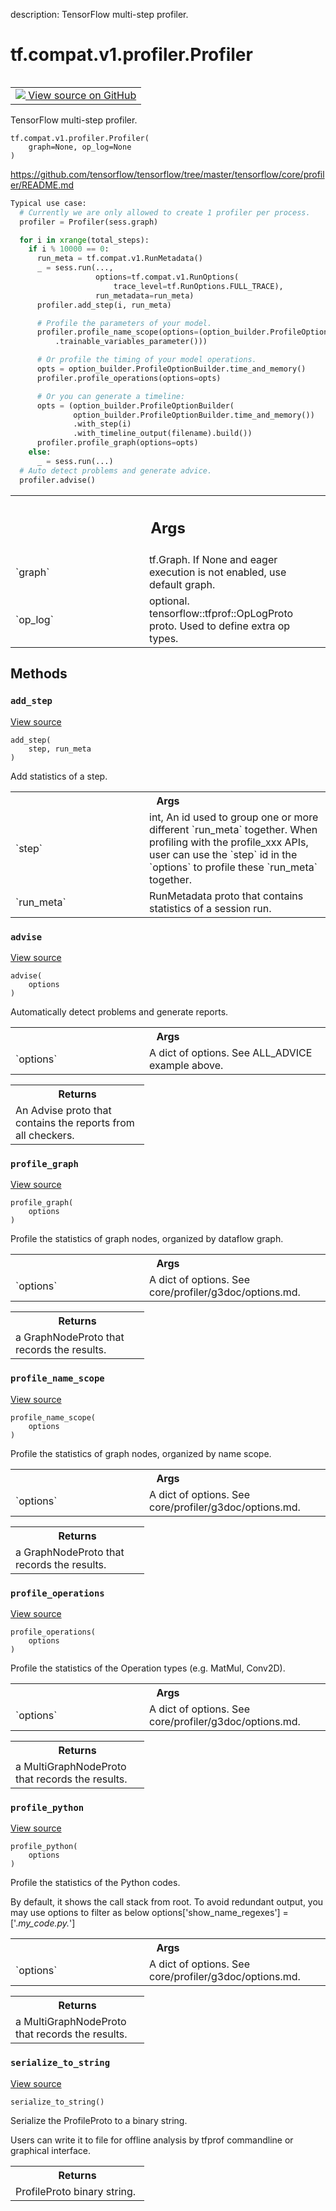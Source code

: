 description: TensorFlow multi-step profiler.

<div itemscope itemtype="http://developers.google.com/ReferenceObject">
<meta itemprop="name" content="tf.compat.v1.profiler.Profiler" />
<meta itemprop="path" content="Stable" />
<meta itemprop="property" content="__init__"/>
<meta itemprop="property" content="add_step"/>
<meta itemprop="property" content="advise"/>
<meta itemprop="property" content="profile_graph"/>
<meta itemprop="property" content="profile_name_scope"/>
<meta itemprop="property" content="profile_operations"/>
<meta itemprop="property" content="profile_python"/>
<meta itemprop="property" content="serialize_to_string"/>
</div>

# tf.compat.v1.profiler.Profiler

<!-- Insert buttons and diff -->

<table class="tfo-notebook-buttons tfo-api nocontent" align="left">
<td>
  <a target="_blank" href="https://github.com/tensorflow/tensorflow/blob/r2.3/tensorflow/python/profiler/model_analyzer.py#L126-L306">
    <img src="https://www.tensorflow.org/images/GitHub-Mark-32px.png" />
    View source on GitHub
  </a>
</td>
</table>



TensorFlow multi-step profiler.

<pre class="devsite-click-to-copy prettyprint lang-py tfo-signature-link">
<code>tf.compat.v1.profiler.Profiler(
    graph=None, op_log=None
)
</code></pre>



<!-- Placeholder for "Used in" -->

https://github.com/tensorflow/tensorflow/tree/master/tensorflow/core/profiler/README.md

```python
Typical use case:
  # Currently we are only allowed to create 1 profiler per process.
  profiler = Profiler(sess.graph)

  for i in xrange(total_steps):
    if i % 10000 == 0:
      run_meta = tf.compat.v1.RunMetadata()
      _ = sess.run(...,
                   options=tf.compat.v1.RunOptions(
                       trace_level=tf.RunOptions.FULL_TRACE),
                   run_metadata=run_meta)
      profiler.add_step(i, run_meta)

      # Profile the parameters of your model.
      profiler.profile_name_scope(options=(option_builder.ProfileOptionBuilder
          .trainable_variables_parameter()))

      # Or profile the timing of your model operations.
      opts = option_builder.ProfileOptionBuilder.time_and_memory()
      profiler.profile_operations(options=opts)

      # Or you can generate a timeline:
      opts = (option_builder.ProfileOptionBuilder(
              option_builder.ProfileOptionBuilder.time_and_memory())
              .with_step(i)
              .with_timeline_output(filename).build())
      profiler.profile_graph(options=opts)
    else:
      _ = sess.run(...)
  # Auto detect problems and generate advice.
  profiler.advise()
```

<!-- Tabular view -->
 <table class="responsive fixed orange">
<colgroup><col width="214px"><col></colgroup>
<tr><th colspan="2"><h2 class="add-link">Args</h2></th></tr>

<tr>
<td>
`graph`
</td>
<td>
tf.Graph. If None and eager execution is not enabled, use
default graph.
</td>
</tr><tr>
<td>
`op_log`
</td>
<td>
optional. tensorflow::tfprof::OpLogProto proto. Used to define
extra op types.
</td>
</tr>
</table>



## Methods

<h3 id="add_step"><code>add_step</code></h3>

<a target="_blank" href="https://github.com/tensorflow/tensorflow/blob/r2.3/tensorflow/python/profiler/model_analyzer.py#L189-L205">View source</a>

<pre class="devsite-click-to-copy prettyprint lang-py tfo-signature-link">
<code>add_step(
    step, run_meta
)
</code></pre>

Add statistics of a step.


<!-- Tabular view -->
 <table class="responsive fixed orange">
<colgroup><col width="214px"><col></colgroup>
<tr><th colspan="2">Args</th></tr>

<tr>
<td>
`step`
</td>
<td>
int, An id used to group one or more different `run_meta` together.
When profiling with the profile_xxx APIs, user can use the `step`
id in the `options` to profile these `run_meta` together.
</td>
</tr><tr>
<td>
`run_meta`
</td>
<td>
RunMetadata proto that contains statistics of a session run.
</td>
</tr>
</table>



<h3 id="advise"><code>advise</code></h3>

<a target="_blank" href="https://github.com/tensorflow/tensorflow/blob/r2.3/tensorflow/python/profiler/model_analyzer.py#L279-L291">View source</a>

<pre class="devsite-click-to-copy prettyprint lang-py tfo-signature-link">
<code>advise(
    options
)
</code></pre>

Automatically detect problems and generate reports.


<!-- Tabular view -->
 <table class="responsive fixed orange">
<colgroup><col width="214px"><col></colgroup>
<tr><th colspan="2">Args</th></tr>

<tr>
<td>
`options`
</td>
<td>
A dict of options. See ALL_ADVICE example above.
</td>
</tr>
</table>



<!-- Tabular view -->
 <table class="responsive fixed orange">
<colgroup><col width="214px"><col></colgroup>
<tr><th colspan="2">Returns</th></tr>
<tr class="alt">
<td colspan="2">
An Advise proto that contains the reports from all checkers.
</td>
</tr>

</table>



<h3 id="profile_graph"><code>profile_graph</code></h3>

<a target="_blank" href="https://github.com/tensorflow/tensorflow/blob/r2.3/tensorflow/python/profiler/model_analyzer.py#L262-L277">View source</a>

<pre class="devsite-click-to-copy prettyprint lang-py tfo-signature-link">
<code>profile_graph(
    options
)
</code></pre>

Profile the statistics of graph nodes, organized by dataflow graph.


<!-- Tabular view -->
 <table class="responsive fixed orange">
<colgroup><col width="214px"><col></colgroup>
<tr><th colspan="2">Args</th></tr>

<tr>
<td>
`options`
</td>
<td>
A dict of options. See core/profiler/g3doc/options.md.
</td>
</tr>
</table>



<!-- Tabular view -->
 <table class="responsive fixed orange">
<colgroup><col width="214px"><col></colgroup>
<tr><th colspan="2">Returns</th></tr>
<tr class="alt">
<td colspan="2">
a GraphNodeProto that records the results.
</td>
</tr>

</table>



<h3 id="profile_name_scope"><code>profile_name_scope</code></h3>

<a target="_blank" href="https://github.com/tensorflow/tensorflow/blob/r2.3/tensorflow/python/profiler/model_analyzer.py#L245-L260">View source</a>

<pre class="devsite-click-to-copy prettyprint lang-py tfo-signature-link">
<code>profile_name_scope(
    options
)
</code></pre>

Profile the statistics of graph nodes, organized by name scope.


<!-- Tabular view -->
 <table class="responsive fixed orange">
<colgroup><col width="214px"><col></colgroup>
<tr><th colspan="2">Args</th></tr>

<tr>
<td>
`options`
</td>
<td>
A dict of options. See core/profiler/g3doc/options.md.
</td>
</tr>
</table>



<!-- Tabular view -->
 <table class="responsive fixed orange">
<colgroup><col width="214px"><col></colgroup>
<tr><th colspan="2">Returns</th></tr>
<tr class="alt">
<td colspan="2">
a GraphNodeProto that records the results.
</td>
</tr>

</table>



<h3 id="profile_operations"><code>profile_operations</code></h3>

<a target="_blank" href="https://github.com/tensorflow/tensorflow/blob/r2.3/tensorflow/python/profiler/model_analyzer.py#L228-L243">View source</a>

<pre class="devsite-click-to-copy prettyprint lang-py tfo-signature-link">
<code>profile_operations(
    options
)
</code></pre>

Profile the statistics of the Operation types (e.g. MatMul, Conv2D).


<!-- Tabular view -->
 <table class="responsive fixed orange">
<colgroup><col width="214px"><col></colgroup>
<tr><th colspan="2">Args</th></tr>

<tr>
<td>
`options`
</td>
<td>
A dict of options. See core/profiler/g3doc/options.md.
</td>
</tr>
</table>



<!-- Tabular view -->
 <table class="responsive fixed orange">
<colgroup><col width="214px"><col></colgroup>
<tr><th colspan="2">Returns</th></tr>
<tr class="alt">
<td colspan="2">
a MultiGraphNodeProto that records the results.
</td>
</tr>

</table>



<h3 id="profile_python"><code>profile_python</code></h3>

<a target="_blank" href="https://github.com/tensorflow/tensorflow/blob/r2.3/tensorflow/python/profiler/model_analyzer.py#L207-L226">View source</a>

<pre class="devsite-click-to-copy prettyprint lang-py tfo-signature-link">
<code>profile_python(
    options
)
</code></pre>

Profile the statistics of the Python codes.

  By default, it shows the call stack from root. To avoid
  redundant output, you may use options to filter as below
    options['show_name_regexes'] = ['.*my_code.py.*']

<!-- Tabular view -->
 <table class="responsive fixed orange">
<colgroup><col width="214px"><col></colgroup>
<tr><th colspan="2">Args</th></tr>

<tr>
<td>
`options`
</td>
<td>
A dict of options. See core/profiler/g3doc/options.md.
</td>
</tr>
</table>



<!-- Tabular view -->
 <table class="responsive fixed orange">
<colgroup><col width="214px"><col></colgroup>
<tr><th colspan="2">Returns</th></tr>
<tr class="alt">
<td colspan="2">
a MultiGraphNodeProto that records the results.
</td>
</tr>

</table>



<h3 id="serialize_to_string"><code>serialize_to_string</code></h3>

<a target="_blank" href="https://github.com/tensorflow/tensorflow/blob/r2.3/tensorflow/python/profiler/model_analyzer.py#L293-L302">View source</a>

<pre class="devsite-click-to-copy prettyprint lang-py tfo-signature-link">
<code>serialize_to_string()
</code></pre>

Serialize the ProfileProto to a binary string.

  Users can write it to file for offline analysis by tfprof commandline
  or graphical interface.

<!-- Tabular view -->
 <table class="responsive fixed orange">
<colgroup><col width="214px"><col></colgroup>
<tr><th colspan="2">Returns</th></tr>
<tr class="alt">
<td colspan="2">
ProfileProto binary string.
</td>
</tr>

</table>





